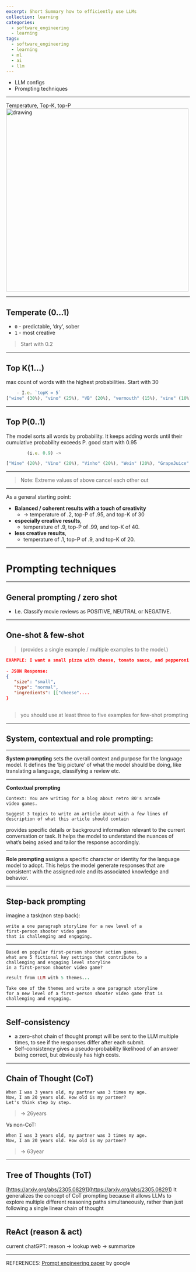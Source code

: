 ```yaml
---
excerpt: Short Summary how to efficiently use LLMs
collection: learning
categories:
  - software_engineering
  - learning
tags:
  - software_engineering
  - learning
  - ml
  - ai
  - llm
---
```

- LLM configs
- Prompting techniques

---

Temperature, Top-K, top-P
<img src="temp topp topK.png" alt="drawing" width="500"/>

---

## Temperate (0…1)
- `0` - predictable, ‘dry’, sober
- `1` - most creative

 > Start with 0.2

---

## Top K(1…) 
max count of words with the highest probabilities. Start with 30 
```js
	- I.e. `topK = 5`
["wine" (30%), "vino" (25%), "VB" (20%), "vermouth" (15%), "vine" (10%)]
```

---

## Top P(0..1) 
The model sorts all words by probability. 
It keeps adding words until their cumulative probability exceeds P. good start with 0.95 
```js
		(i.e. 0.9) -> 

["Wine" (20%), "Vino" (20%), "Vinho" (20%), "Wein" (20%), "GrapeJuice" (10%), ...]
```


---

> Note: Extreme values of above cancel each other out

---

As a general starting point:
- **Balanced / coherent results with a touch of creativity** 
	- -> temperature of .2, top-P of .95, and top-K of 30 
- **especially creative results**,  
	- temperature of .9, top-P of .99, and top-K of 40. 
- **less creative results**, 
	- temperature of .1, top-P of .9, and top-K of 20.

---
# Prompting techniques

---
## General prompting / zero shot
- I.e. Classify movie reviews as POSITIVE, NEUTRAL or NEGATIVE.

---
## One-shot & few-shot 
> (provides a single example / multiple examples to the model.)
    
 ```json
 EXAMPLE: I want a small pizza with cheese, tomato sauce, and pepperoni.
    
- JSON Response:
{ 
	"size": "small",
	"type": "normal",
	"ingredients": [["cheese"....
}
    
```

> you should use at least three to five examples for few-shot prompting

---
## System, contextual and role prompting:

---
**System prompting** 
sets the overall context and purpose for the language model. It defines the ‘big picture’ of what the model should be doing, like translating a language, classifying a review etc.

---

**Contextual prompting** 
```
Context: You are writing for a blog about retro 80's arcade
video games.

Suggest 3 topics to write an article about with a few lines of
description of what this article should contain
```
provides specific details or background information relevant to the current conversation or task. It helps the model to understand the nuances of what’s being asked and tailor the response accordingly.

---
**Role prompting** 
assigns a specific character or identity for the language model to adopt. This helps the model generate responses that are consistent with the assigned role and its associated knowledge and behavior.

---
## Step-back prompting


imagine a task(non step back):
```
write a one paragraph storyline for a new level of a
first-person shooter video game 
that is challenging and engaging.
```

---

```
Based on popular first-person shooter action games, 
what are 5 fictional key settings that contribute to a
challenging and engaging level storyline 
in a first-person shooter video game?
```

```ruby
result from LLM with 5 themes...
```

```
Take one of the themes and write a one paragraph storyline
for a new level of a first-person shooter video game that is
challenging and engaging.
```

---
## Self-consistency

- a zero-shot chain of thought prompt will be sent to the LLM multiple times, to see if the responses differ after each submit.
- Self-consistency gives a pseudo-probability likelihood of an answer being correct, but obviously has high costs.
---
## Chain of Thought (CoT)
 ```
When I was 3 years old, my partner was 3 times my age.
Now, I am 20 years old. How old is my partner?
Let's think step by step. 
```
> -> 26years

Vs non-CoT: 
```
When I was 3 years old, my partner was 3 times my age.
Now, I am 20 years old. How old is my partner?
```
> -> 63year

---
## Tree of Thoughts (ToT) 
[https://arxiv.org/abs/2305.08291](https://arxiv.org/abs/2305.08291)
 It generalizes the concept of CoT prompting because it allows LLMs to explore multiple different reasoning paths simultaneously, rather than just following a single linear chain of thought

---
## ReAct (reason & act)
current chatGPT: reason -> lookup web -> summarize

---
REFERENCES:
[Prompt engineering paper](https://drive.google.com/file/d/1AbaBYbEa_EbPelsT40-vj64L-2IwUJHy/view) by google
